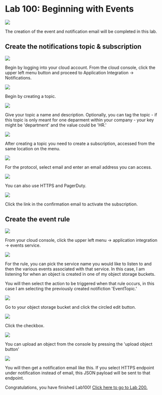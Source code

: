 # Lab 100: Beginning with Events


![](screenshots/99.png) 

The creation of the event and notification email will be completed in this lab.

## Create the notifications topic & subscription


![](screenshots/2.png)

Begin by logging into your cloud account. From the cloud console, click the upper left menu button and proceed to Application Integration -> Notifications.


![](screenshots/3.png) 

Begin by creating a topic. 



![](screenshots/4.png) 

Give your topic a name and description. Optionally, you can tag the topic - if this topic is only meant for one deparment within your company - your key might be 'department' and the value could be 'HR.'


![](screenshots/5.png) 

After creating a topic you need to create a subscription, accessed from the same location on the menu. 

![](screenshots/6.png) 

For the protocol, select email and enter an email address you can access.


![](screenshots/17.png) 

You can also use HTTPS and PagerDuty. 


![](screenshots/7.png) 

Click the link in the confirmation email to activate the subscription.

## Create the event rule

![](screenshots/8.png) 

From your cloud console, click the upper left menu -> application integration -> events service. 


![](screenshots/9.png) 

For the rule, you can pick the service name you would like to listen to and then the various events associated with that service. In this case, I am listening for when an object is created in one of my object storage buckets. 

You will then select the action to be triggered when that rule occurs, in this case I am selecting the previously created notifiction 'EventTopic.'


![](screenshots/10.png) 

Go to your object storage bucket and click the circled edit button. 


![](screenshots/11.png) 

Click the checkbox. 


![](screenshots/12.png) 

You can upload an object from the console by pressing the 'upload object button'


![](screenshots/12.png) 

You will then get a notification email like this. If you select HTTPS endpoint under notification instead of email, this JSON payload will be sent to that endpoint. 

Congratulations, you have finished Lab100! [Click here to go to Lab 200.](https://github.com/GaryHostt/OCI_DevOps/blob/master/Lab200.md)
